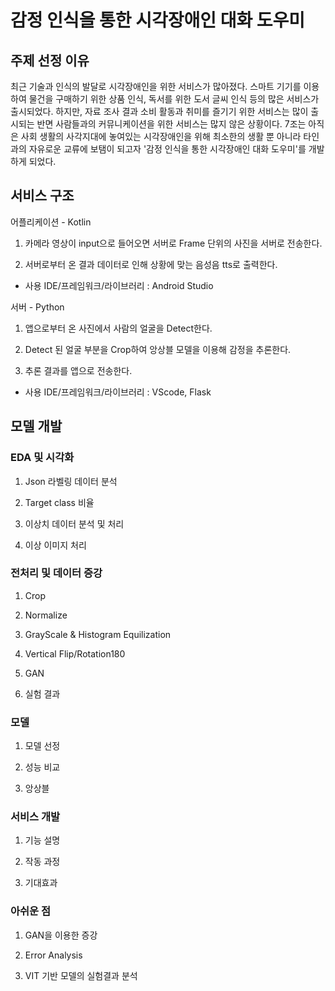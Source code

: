 # 감정 인식을 통한 시각장애인 대화 도우미
## 주제 선정 이유

최근 기술과 인식의 발달로 시각장애인을 위한 서비스가 많아졌다. 스마트 기기를 이용하여 물건을 구매하기 위한 상품 인식, 독서를 위한 도서 글씨 인식 등의 많은 서비스가 출시되었다. 하지만, 자료 조사 결과 소비 활동과 취미를 즐기기 위한 서비스는 많이 출시되는 반면 사람들과의 커뮤니케이션을 위한 서비스는 많지 않은 상황이다. 7조는 아직은 사회 생활의 사각지대에 놓여있는 시각장애인을 위해 최소한의 생활 뿐 아니라 타인과의 자유로운 교류에 보탬이 되고자 '감정 인식을 통한 시각장애인 대화 도우미'를 개발하게 되었다.

## 서비스 구조
어플리케이션 - Kotlin

1. 카메라 영상이 input으로 들어오면 서버로 Frame 단위의 사진을 서버로 전송한다.

2. 서버로부터 온 결과 데이터로 인해 상황에 맞는 음성음 tts로 출력한다.

- 사용 IDE/프레임워크/라이브러리 : Android Studio

서버 - Python

1. 앱으로부터 온 사진에서 사람의 얼굴을 Detect한다.

2. Detect 된 얼굴 부분을 Crop하여 앙상블 모델을 이용해 감정을 추론한다.

3. 추론 결과를 앱으로 전송한다.

- 사용 IDE/프레임워크/라이브러리 : VScode, Flask


## 모델 개발
### EDA 및 시각화
1. Json 라벨링 데이터 분석

2. Target class 비율

3. 이상치 데이터 분석 및 처리

4. 이상 이미지 처리

### 전처리 및 데이터 증강
1. Crop

2. Normalize

3. GrayScale & Histogram Equilization

4. Vertical Flip/Rotation180

5. GAN

6. 실험 결과

### 모델
1. 모델 선정

2. 성능 비교

3. 앙상블

### 서비스 개발
1. 기능 설명

2. 작동 과정

3. 기대효과

### 아쉬운 점
1. GAN을 이용한 증강

2. Error Analysis

3. VIT 기반 모델의 실험결과 분석



